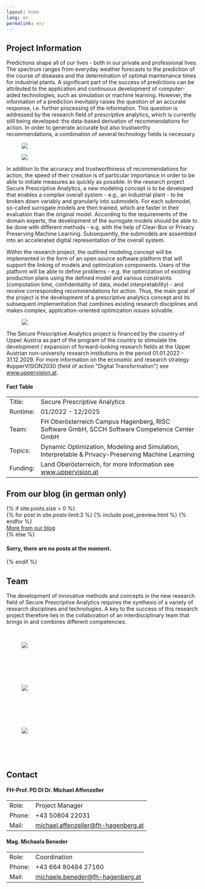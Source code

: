 ```yaml
---
layout: home
lang: en
permalink: en/
---
```


<section class="bg-primary-light" id="info">
    <div class="container">
        <h2 class="section-heading">Project Information</h2>
        <div class="row">
            <div class="col-lg-7 col-md-12">
                 <p class="text-justify">
                Predictions shape all of our lives - both in our private and professional lives. The spectrum ranges from everyday weather forecasts to the prediction of the course of diseases and the determination of optimal maintenance times for industrial plants. A significant part of the success of predictions can be attributed to the application and continuous development of computer-aided technologies, such as simulation or machine learning. However, the information of a prediction inevitably raises the question of an accurate response, i.e. further processing of the information. This question is addressed by the research field of prescriptive analytics, which is currently still being developed: the data-based derivation of recommendations for action. In order to generate accurate but also trustworthy recommendations, a combination of several technology fields is necessary.
                </p>
            </div>
            <div class="col-lg-5 col-md-12 text-center">
                <figure class="image-box"><img id="image-sketch1" src="/{{ site.data.assets.image-sketch1 }}" /></figure>
            </div>
        </div>
        <div class="row">
            <div class="col-lg-5 col-md-12 text-center">
                <figure class="image-box"><img id="image-sketch2" src="/{{ site.data.assets.image-sketch2 }}" /></figure>
            </div>
            <div class="col-lg-7 col-md-12">
                 <p class="text-justify">
                 In addition to the accuracy and trustworthiness of recommendations for action, the speed of their creation is of particular importance in order to be able to initiate measures as quickly as possible. In the research project Secure Prescriptive Analytics, a new modeling concept is to be developed that enables a complex overall system - e.g., an industrial plant - to be broken down variably and granularly into submodels. For each submodel, so-called surrogate models are then trained, which are faster in their evaluation than the original model. According to the requirements of the domain experts, the development of the surrogate models should be able to be done with different methods - e.g. with the help of Clear-Box or Privacy Preserving Machine Learning. Subsequently, the submodels are assembled into an accelerated digital representation of the overall system.  
                </p>
            </div>
        </div>
        <div class="row">
            <div class="col-lg-7 col-md-12">
                 <p class="text-justify">
                 Within the research project, the outlined modeling concept will be implemented in the form of an open source software platform that will support the linking of models and optimization components. Users of the platform will be able to define problems - e.g. the optimization of existing production plans using the defined model and various constraints (computation time, confidentiality of data, model interpretability) - and receive corresponding recommendations for action. Thus, the main goal of the project is the development of a prescriptive analytics concept and its subsequent implementation that combines existing research disciplines and makes complex, application-oriented optimization issues solvable.
                </p>
            </div>
            <div class="col-lg-5 col-md-12 text-center">
                <figure class="image-box"><img id="image-sketch3" src="/{{ site.data.assets.image-sketch3 }}" /></figure>
            </div>
        </div>
        <div class="row">
            <div class="col-lg-12 col-md-12">
                <p class="text-justify">
                    The Secure Prescriptive Analytics project is financed by the country of Upper Austria as part of the program of the country to stimulate the development / expansion of forward-looking research fields at the Upper Austrian non-university research institutions in the period 01.01.2022 - 31.12.2029. For more information on the economic and research strategy #upperVISION2030 (field of action "Digital Transformation") see <a href="{{ site.data.i18n.t.footer.uv30-link[page.lang] }}">www.uppervision.at</a>.
                </p>
            </div>
            <div class="col-lg-12 col-md-12 facts">
                <div>
                <h4 class="info-headline">Fact Table</h4>
                <table class="info-table">
                    <tr><td>Title:</td><td>Secure Prescriptive Analytics</td></tr>
                    <tr><td>Runtime:</td><td>01/2022 - 12/2025</td></tr>
                    <tr><td>Team:</td><td>FH Oberösterreich Campus Hagenberg, RISC Software GmbH, SCCH Software Competence Center GmbH</td></tr>
                    <tr><td>Topics:</td><td>Dynamic Optimization, Modeling and Simulation, Interpretable & Privacy-Preserving Machine Learning</td></tr>
                    <tr><td>Funding:</td><td>Land Oberösterreich, for more Information see <a href="{{ site.data.i18n.t.footer.uv30-link[page.lang] }}">www.uppervision.at</a></td></tr>
                </table>
                </div>
            </div>
        </div>
    </div>
</section>

<section class="bg-dark" id="blog">
    <div class="container">
        <h2>From our blog (in german only)</h2>
        {% if site.posts.size > 0 %}
        <div class="row">
            <div class="col-lg-12 col-md-12">
                {% for post in site.posts limit:3 %}
                    {% include post_preview.html %}
                {% endfor %}
            </div>
        </div>
        <div class="row">
            <div class="col-lg-12 text-right">
                <a href="/blog" id="btn-blog" class="btn btn-xl btn-slim-primary blog-button">More from our blog</a>
            </div>
        </div>
        {% else %}
        <div class="row"><div class="col-lg-12"><h4>Sorry, there are no posts at the moment.</h4></div></div>
        {% endif %}
    </div>
</section>

<section class="" id="team">
    <div class="container">
        <h2 class="section-heading">Team</h2>
            <div class="row">
            <div class="col-lg-12 col-md-12 col-sm-12">
                <p>The development of innovative methods and concepts in the new research field of Secure Prescriptive Analytics requires the synthesis of a variety of research disciplines and technologies. A key to the success of this research project therefore lies in the collaboration of an interdisciplinary team that brings in and combines different competencies.</p>
            </div>
        </div>
    </div>
    <div class="container">
        <div class="row image-row">
            <div class="col-lg-4 col-md-12 text-center topic-box">
                <a target="_blank" href="{{ site.data.links.fhooe }}"><br/>
                <figure class="image-box"><img id="image-fhlogo" src="/{{ site.data.assets.image-fhlogo }}" /></figure>
                <br/><br/><br/></a>
            </div>
            <div class="col-lg-4 col-md-12 text-center topic-box">            
                <a target="_blank" href="{{ site.data.links.risc }}"><br/>
                <figure class="image-box"><img id="image-risclogo" src="/{{ site.data.assets.image-risclogo }}" /></figure>
                <br/><br/><br/></a>
            </div>
            <div class="col-lg-4 col-md-12 text-center topic-box">
                <a target="_blank" href="{{ site.data.links.scch }}"><br/>
                <figure class="image-box"><img id="image-scchlogo" src="/{{ site.data.assets.image-scchlogo }}" /></figure>
                <br/><br/><br/></a>
            </div>
        </div>
    </div>
</section>

<section class="bg-secondary" id="contact">
    <div class="container text-justify">
        <h2 class="section-heading">Contact</h2>
        <div class="row contact-info">
            <div class="col-lg-6 col-md-12">
                <h4>FH-Prof. PD DI Dr. Michael Affenzeller</h4>
                <table class="info-table">
                    <tr><td>Role:</td><td>Project Manager</td></tr>
                    <tr><td>Phone:</td><td>+43 50804 22031</td></tr>                  
                    <tr><td>Mail:</td><td><a href="mailto:michael.affenzeller@fh-hagenberg.at">michael.affenzeller@fh-hagenberg.at</a></td></tr>
                </table>
            </div>
            <div class="col-lg-6 col-md-12">
                <h4>Mag. Michaela Beneder</h4>
                <table class="info-table">
                    <tr><td>Role:</td><td>Coordination</td></tr>
                    <tr><td>Phone:</td><td>+43 664 80484 27160</td></tr>                    
                    <tr><td>Mail:</td><td><a href="mailto:michaela.beneder@fh-hagenberg.at">michaele.beneder@fh-hagenberg.at</a></td></tr>
                </table>
            </div>
        </div>
    </div>
</section>

<section class="map-section">
    <div id="map"></div>
</section>